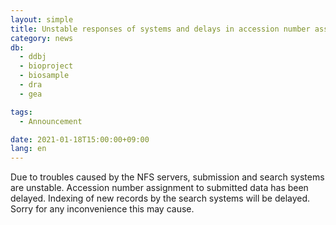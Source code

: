 ```yaml
---
layout: simple
title: Unstable responses of systems and delays in accession number assignment
category: news
db:
  - ddbj
  - bioproject
  - biosample
  - dra
  - gea

tags:
  - Announcement

date: 2021-01-18T15:00:00+09:00
lang: en
---
```


<p>Due to troubles caused by the NFS servers, submission and search systems are unstable. Accession number assignment to submitted data has been delayed. Indexing of new records by the search systems will be delayed. Sorry for any inconvenience this may cause.</p>
